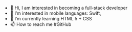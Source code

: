 - 👋 Hi, I am interested in becoming a full-stack developer
- 👀 I’m interested in mobile languages: Swift, 
- 🌱 I’m currently learning HTML 5 + CSS
- 📫 How to reach me #GitHub


<!---
SamChallengeEverything/SamChallengeEverything is a ✨ special ✨ repository because its `README.md` (this file) appears on your GitHub profile.
You can click the Preview link to take a look at your changes.
--->
